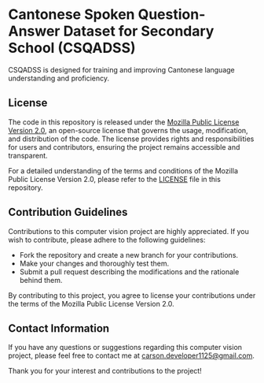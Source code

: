 # Cantonese Spoken Question-Answer Dataset for Secondary School (CSQADSS)

CSQADSS is designed for training and improving Cantonese language understanding and proficiency.

## License

The code in this repository is released under the [Mozilla Public License Version 2.0](https://www.mozilla.org/en-US/MPL/2.0/), an open-source license that governs the usage, modification, and distribution of the code. The license provides rights and responsibilities for users and contributors, ensuring the project remains accessible and transparent.

For a detailed understanding of the terms and conditions of the Mozilla Public License Version 2.0, please refer to the [LICENSE](LICENSE) file in this repository.

## Contribution Guidelines

Contributions to this computer vision project are highly appreciated. If you wish to contribute, please adhere to the following guidelines:

- Fork the repository and create a new branch for your contributions.
- Make your changes and thoroughly test them.
- Submit a pull request describing the modifications and the rationale behind them.

By contributing to this project, you agree to license your contributions under the terms of the Mozilla Public License Version 2.0.

## Contact Information

If you have any questions or suggestions regarding this computer vision project, please feel free to contact me at [carson.developer1125@gmail.com](mailto:carson.developer1125@gmail.com).

Thank you for your interest and contributions to the project!
